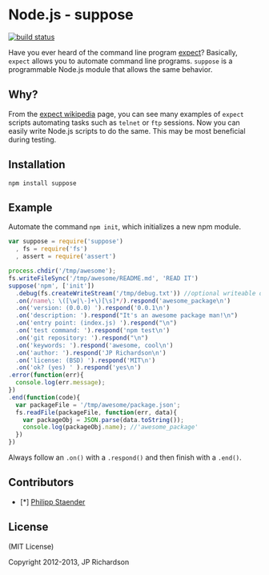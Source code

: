 
Node.js - suppose
=================

[![build status](https://secure.travis-ci.org/jprichardson/node-suppose.png)](http://travis-ci.org/jprichardson/node-suppose)

Have you ever heard of the command line program [expect][1]? Basically, `expect` allows you to automate command line programs. `suppose` is a programmable Node.js module that allows the same behavior.



Why?
----

From the [expect wikipedia][1] page, you can see many examples of `expect` scripts automating tasks such as `telnet` or `ftp` sessions. Now you can easily write Node.js scripts to do the same. This may be most beneficial during testing.



Installation
------------

    npm install suppose



Example
------

Automate the command `npm init`, which initializes a new npm module.

```javascript
var suppose = require('suppose')
  , fs = require('fs')
  , assert = require('assert')

process.chdir('/tmp/awesome');
fs.writeFileSync('/tmp/awesome/README.md', 'READ IT')
suppose('npm', ['init'])
  .debug(fs.createWriteStream('/tmp/debug.txt')) //optional writeable output stream
  .on(/name\: \([\w|\-]+\)[\s]*/).respond('awesome_package\n')
  .on('version: (0.0.0) ').respond('0.0.1\n')
  .on('description: ').respond("It's an awesome package man!\n")
  .on('entry point: (index.js) ').respond("\n")
  .on('test command: ').respond('npm test\n')
  .on('git repository: ').respond("\n")
  .on('keywords: ').respond('awesome, cool\n')
  .on('author: ').respond('JP Richardson\n')
  .on('license: (BSD) ').respond('MIT\n')
  .on('ok? (yes) ' ).respond('yes\n')
.error(function(err){
  console.log(err.message);
})
.end(function(code){
  var packageFile = '/tmp/awesome/package.json';
  fs.readFile(packageFile, function(err, data){
    var packageObj = JSON.parse(data.toString());
    console.log(packageObj.name); //'awesome_package'
  })
})
```

Always follow an `.on()` with a `.respond()` and then finish with a `.end()`.


Contributors
------------
- [*] [Philipp Staender](https://github.com/pstaender)


License
-------

(MIT License)

Copyright 2012-2013, JP Richardson



[1]: http://en.wikipedia.org/wiki/Expect


[aboutjp]: http://about.me/jprichardson
[twitter]: http://twitter.com/jprichardson
[procbits]: http://procbits.com
[gitpilot]: http://gitpilot.com

